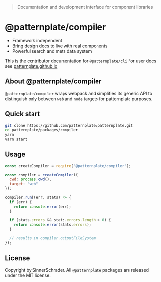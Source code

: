 > Documentation and development interface for component libraries

# @patternplate/compiler

* Framework independent
* Bring design docs to live with real components
* Powerful search and meta data system

This is the contributor documentation for `@patternplate/cli`
For user docs see [patternplate.github.io](https://patternplate.github.io)

## About @patternplate/compiler

`@patternplate/compiler` wraps webpack and simplifies its generic API to distinguish only between `web` and `node` targets for patternplate purposes.

## Quick start

```sh
git clone https://github.com/patternplate/patternplate.git
cd patternplate/packages/compiler
yarn
yarn start
```

## Usage

```js
const createCompiler = require("@patternplate/compiler");

const compiler = createCompiler({
  cwd: process.cwd(),
  target: "web"
});

compiler.run((err, stats) => {
  if (err) {
    return console.error(err);
  }

  if (stats.errors && stats.errors.length > 0) {
    return console.error(stats.errors);
  } 

  // results in compiler.outputFileSystem
});
```

## License

Copyright by SinnerSchrader. All `@patternplate` packages are released under the MIT license.

